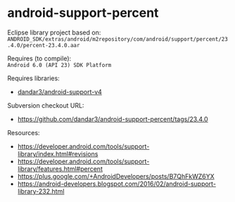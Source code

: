android-support-percent
======================

Eclipse library project based on:<br/>
`ANDROID_SDK/extras/android/m2repository/com/android/support/percent/23.4.0/percent-23.4.0.aar`

Requires (to compile):<br/>
`Android 6.0 (API 23) SDK Platform`

Requires libraries:</br>
* [dandar3/android-support-v4](https://github.com/dandar3/android-support-v4)

Subversion checkout URL:<br/>
* https://github.com/dandar3/android-support-percent/tags/23.4.0

Resources:<br/>
* https://developer.android.com/tools/support-library/index.html#revisions
* https://developer.android.com/tools/support-library/features.html#percent
* https://plus.google.com/+AndroidDevelopers/posts/B7QhFkWZ6YX
* https://android-developers.blogspot.com/2016/02/android-support-library-232.html